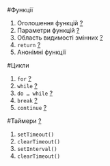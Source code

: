 #Функції
1. Оголошення функцій [?](https://learn.javascript.ru/function-basics#объявление)
1. Параметри функцій [?](https://learn.javascript.ru/function-basics#параметры)
1. Область видимості змінних [?](https://learn.javascript.ru/function-basics#локальные-переменные)
1. `return` [?](https://learn.javascript.ru/function-basics#возврат-значения)
1. Анонімні функції

#Цикли
1. `for` [?](https://learn.javascript.ru/while-for#цикл-for)
1. `while` [?](https://learn.javascript.ru/while-for#цикл-while)
1. `do … while` [?](https://learn.javascript.ru/while-for#цикл-do-while)
1. `break` [?](https://learn.javascript.ru/while-for#прерывание-цикла-break)
1. `continue` [?](https://learn.javascript.ru/while-for#continue)

#Таймери [?](https://learn.javascript.ru/settimeout-setinterval)
1. `setTimeout()`
1. `clearTimeout()`
1. `setInterval()`
1. `clearTimeout()`
